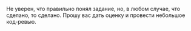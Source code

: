 Не уверен, что правильно понял задание, но, в любом случае, что сделано, то сделано. 
Прошу вас дать оценку и провести небольшое код-ревью.